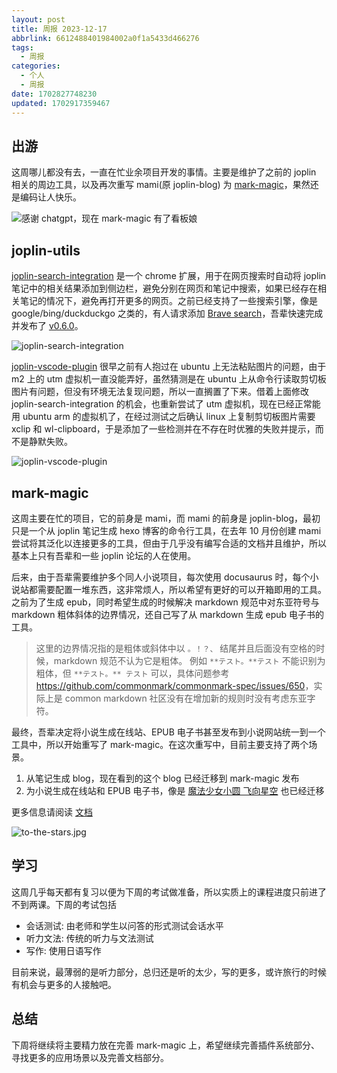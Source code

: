 ```yaml
---
layout: post
title: 周报 2023-12-17
abbrlink: 6612488401984002a0f1a5433d466276
tags:
  - 周报
categories:
  - 个人
  - 周报
date: 1702827748230
updated: 1702917359467
---
```


## 出游

这周哪儿都没有去，一直在忙业余项目开发的事情。主要是维护了之前的 joplin 相关的周边工具，以及再次重写 mami(原 joplin-blog) 为 [mark-magic](https://github.com/mark-magic/mark-magic)，果然还是编码让人快乐。

![感谢 chatgpt，现在 mark-magic 有了看板娘](https://mark-magic.rxliuli.com/mark-magic.jpg)

## joplin-utils

[joplin-search-integration](https://chrome.google.com/webstore/detail/joplin-search-integration/mcjkdcifkhjenpfjacnbhpdcnjknjkhj) 是一个 chrome 扩展，用于在网页搜索时自动将 joplin 笔记中的相关结果添加到侧边栏，避免分别在网页和笔记中搜索，如果已经存在相关笔记的情况下，避免再打开更多的网页。之前已经支持了一些搜索引擎，像是 google/bing/duckduckgo 之类的，有人请求添加 [Brave search](https://github.com/rxliuli/joplin-utils/issues/90)，吾辈快速完成并发布了 [v0.6.0](https://github.com/rxliuli/joplin-utils/releases/tag/joplin-search-integration%400.6.0)。

![joplin-search-integration](https://github.com/rxliuli/joplin-utils/assets/24560368/8fe80393-46d8-422d-b67b-37babf10770f)

[joplin-vscode-plugin](https://marketplace.visualstudio.com/items?itemName=rxliuli.joplin-vscode-plugin) 很早之前有人抱过在 ubuntu 上无法粘贴图片的问题，由于 m2 上的 utm 虚拟机一直没能弄好，虽然猜测是在 ubuntu 上从命令行读取剪切板图片有问题，但没有环境无法复现问题，所以一直搁置了下来。借着上面修改 joplin-search-integration 的机会，也重新尝试了 utm 虚拟机，现在已经正常能用 ubuntu arm 的虚拟机了，在经过测试之后确认 linux 上复制剪切板图片需要 xclip 和 wl-clipboard，于是添加了一些检测并在不存在时优雅的失败并提示，而不是静默失败。

![joplin-vscode-plugin](https://github.com/rxliuli/joplin-utils/assets/24560368/149dba0f-5f30-430d-abcb-de9a4a183459)

## mark-magic

这周主要在忙的项目，它的前身是 mami，而 mami 的前身是 joplin-blog，最初只是一个从 joplin 笔记生成 hexo 博客的命令行工具，在去年 10 月份创建 mami 尝试将其泛化以连接更多的工具，但由于几乎没有编写合适的文档并且维护，所以基本上只有吾辈和一些 joplin 论坛的人在使用。

后来，由于吾辈需要维护多个同人小说项目，每次使用 docusaurus 时，每个小说站都需要配置一堆东西，这非常烦人，所以希望有更好的可以开箱即用的工具。之前为了生成 epub，同时希望生成的时候解决 markdown 规范中对东亚符号与 markdown 粗体斜体的边界情况，还自己写了从 markdown 生成 epub 电子书的工具。

> 这里的边界情况指的是粗体或斜体中以 `。！？、` 结尾并且后面没有空格的时候，markdown 规范不认为它是粗体。
> 例如 `**テスト。**テスト` 不能识别为粗体，但 `**テスト。** テスト` 可以，具体问题参考 <https://github.com/commonmark/commonmark-spec/issues/650>，实际上是 common markdown 社区没有在增加新的规则时没有考虑东亚字符。

最终，吾辈决定将小说生成在线站、EPUB 电子书甚至发布到小说网站统一到一个工具中，所以开始重写了 mark-magic。在这次重写中，目前主要支持了两个场景。

1.  从笔记生成 blog，现在看到的这个 blog 已经迁移到 mark-magic 发布
2.  为小说生成在线站和 EPUB 电子书，像是 [魔法少女小圆 飞向星空](https://tts.liuli.moe/) 也已经迁移

更多信息请阅读 [文档](https://mark-magic.rxliuli.com/)

![to-the-stars.jpg](/resources/78d27fc3c56748e2afeeb172fb243013.jpg)

## 学习

这周几乎每天都有复习以便为下周的考试做准备，所以实质上的课程进度只前进了不到两课。下周的考试包括

*   会话测试: 由老师和学生以问答的形式测试会话水平
*   听力文法: 传统的听力与文法测试
*   写作: 使用日语写作

目前来说，最薄弱的是听力部分，总归还是听的太少，写的更多，或许旅行的时候有机会与更多的人接触吧。

## 总结

下周将继续将主要精力放在完善 mark-magic 上，希望继续完善插件系统部分、寻找更多的应用场景以及完善文档部分。
